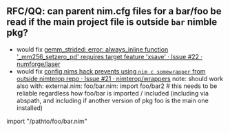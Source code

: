 ## RFC/QQ: can parent nim.cfg files for a bar/foo be read if the main project file is outside `bar` nimble pkg?
* would fix [gemm_strided: error: always_inline function '_mm256_setzero_pd' requires target feature 'xsave' · Issue #22 · numforge/laser](https://github.com/numforge/laser/issues/22)
* would fix [config.nims hack prevents using `nim c somewrapper` from outside nimterop repo · Issue #21 · nimterop/wrappers](https://github.com/nimterop/wrappers/issues/21)
note: should work also with:
external.nim:
foo/bar.nim:
import foo/bar2 # this needs to be reliable regardless how foo/bar is imported / included (including via abspath, and including if another version of pkg foo is the main one installed)

import "/pathto/foo/bar.nim"


